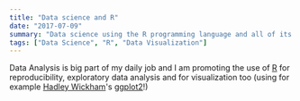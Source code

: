 ```yaml
---
title: "Data science and R"
date: "2017-07-09"
summary: "Data science using the R programming language and all of its fantastic ecosystem."
tags: ["Data Science", "R", "Data Visualization"]
---
```


Data Analysis is big part of my daily job and I am promoting the use
of [R][r] for reproducibility, exploratory data analysis and for visualization
too (using for example [Hadley Wickham][hadley]'s [ggplot2][ggplot2]!)


[ggplot2]: <https://ggplot2.org/> "ggplot2"
[hadley]: <https://hadley.nz/> "Hadley Wickham's Home Page"

[tfa]: <https://www.thefunctionalart.com/> "The Functional Art"
[tufte]: <https://www.edwardtufte.com/tufte/index> "Edward Tufte's Home Page"
[kirk]: <https://www.visualisingdata.com/> "Andy Kirk's Home Page"
[few]: <https://www.perceptualedge.com/> "Stephen Few's Home Page"
[bertini]: <https://enrico.bertini.io/> "Enrico Bertini's Home Page"
[r]: <https://www.r-project.org/> "The R Project for Statistical Computing"
[egithub]: <https://github.com/espinielli> "Enrico's Github"
[etwitter]: <https://twitter.com/espinielli> "Enrico's Twitter"
